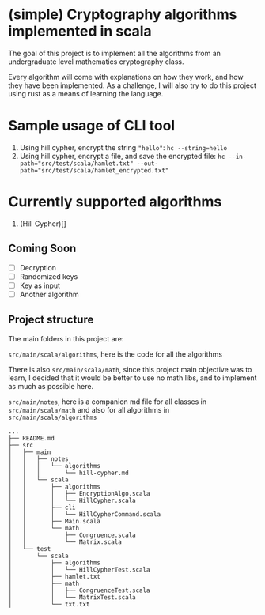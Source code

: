 # (simple) Cryptography algorithms implemented in scala

The goal of this project is to implement all the algorithms from an undergraduate level mathematics cryptography
class.

Every algorithm will come with explanations on how they work, and how they have been implemented. As a challenge, I will
also try to do this project using rust as a means of learning the language.

# Sample usage of CLI tool

1. Using hill cypher, encrypt the string `"hello"`: `hc --string=hello`
2. Using hill cypher, encrypt a file, and save the encrypted
   file: `hc --in-path="src/test/scala/hamlet.txt" --out-path="src/test/scala/hamlet_encrypted.txt"`

# Currently supported algorithms

1. (Hill Cypher)[]

## Coming Soon

- [ ] Decryption
- [ ] Randomized keys
- [ ] Key as input
- [ ] Another algorithm

## Project structure

The main folders in this project are:

`src/main/scala/algorithms`, here is the code for all the algorithms

There is also `src/main/scala/math`, since this project main objective was to learn, I decided that it would be better
to use no math libs, and to implement as much as possible here.

`src/main/notes`, here is a companion md file for all classes in `src/main/scala/math` and also for all algorithms
in `src/main/scala/algorithms`

```
...
├── README.md
├── src
│   ├── main
│   │   ├── notes
│   │   │   └── algorithms
│   │   │       └── hill-cypher.md
│   │   └── scala
│   │       ├── algorithms
│   │       │   ├── EncryptionAlgo.scala
│   │       │   └── HillCypher.scala
│   │       ├── cli
│   │       │   └── HillCypherCommand.scala
│   │       ├── Main.scala
│   │       └── math
│   │           ├── Congruence.scala
│   │           └── Matrix.scala
│   └── test
│       └── scala
│           ├── algorithms
│           │   └── HillCypherTest.scala
│           ├── hamlet.txt
│           ├── math
│           │   ├── CongruenceTest.scala
│           │   └── MatrixTest.scala
│           └── txt.txt
```
